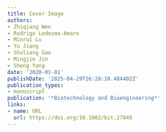 ```yaml
---
title: Cover Image
authors:
- Zhiqiang Wen
- Rodrigo Ledesma‐Amaro
- Minrui Lu
- Yu Jiang
- Shuliang Gao
- Mingjie Jin
- Sheng Yang
date: '2020-01-01'
publishDate: '2025-04-29T16:28:10.484402Z'
publication_types:
- manuscript
publication: '*Biotechnology and Bioengineering*'
links:
- name: URL
  url: https://doi.org/10.1002/bit.27048
---
```

